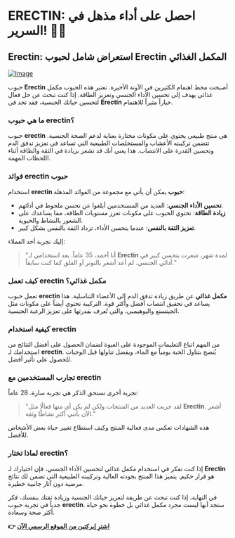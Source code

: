# ERECTIN: احصل على أداء مذهل في السرير! 🍆✨

## Erectin: استعراض شامل لحبوب Erectin المكمل الغذائي

[![Image](https://www2.sellhealth.com/256/erectin_13_1.jpg)](https://gchaffi.com/HTpY5eyN)

حبوب **Erectin** أصبحت محط اهتمام الكثيرين في الآونة الأخيرة. تعتبر هذه الحبوب مكمل غذائي يهدف إلى تحسين الأداء الجنسي وتعزيز الطاقة. إذا كنت تبحث عن حل فعال لتحسين حياتك الجنسية، فقد تجد في **Erectin** خياراً مثيراً للاهتمام.

### ما هي حبوب erectin؟

حبوب **erectin** هي منتج طبيعي يحتوي على مكونات مختارة بعناية لدعم الصحة الجنسية. تتضمن تركيبته الأعشاب والمستخلصات الطبيعية التي تساعد في تعزيز تدفق الدم وتحسين القدرة على الانتصاب. هذا يعني أنك قد تشعر بزيادة في الثقة والطاقة أثناء اللحظات المهمة.

### فوائد erectin حبوب

استخدام **erectin حبوب** يمكن أن يأتي مع مجموعة من الفوائد المذهلة:

- **تحسين الأداء الجنسي**: العديد من المستخدمين أبلغوا عن تحسن ملحوظ في أدائهم.
- **زيادة الطاقة**: تحتوي الحبوب على مكونات تعزز مستويات الطاقة، مما يساعدك على الشعور بالنشاط والحيوية.
- **تعزيز الثقة بالنفس**: عندما يتحسن الأداء، تزداد الثقة بالنفس بشكل كبير.

إليك تجربة أحد العملاء:

> "أنا أحمد، 35 عاماً. بعد استخدامي لـ **Erectin** لمدة شهر، شعرت بتحسن كبير في أدائي الجنسي. لم أعد أشعر بالتوتر أو القلق كما كنت سابقاً." 

### كيف تعمل erectin مكمل غذائي؟

تعمل حبوب **erectin مكمل غذائي** عن طريق زيادة تدفق الدم إلى الأعضاء التناسلية. هذا يساعد في تحقيق انتصاب أفضل وأكثر قوة. التركيبة تحتوي أيضاً على مكونات مثل الجينسنغ واليوهيمبي، والتي تُعرف بقدرتها على تعزيز الرغبة الجنسية.

### كيفية استخدام erectin

من المهم اتباع التعليمات الموجودة على العبوة لضمان الحصول على أفضل النتائج من استخدامك لـ **erectin**. يُنصح بتناول الحبة يومياً مع الماء، ويفضل تناولها قبل الوجبات للحصول على تأثير أفضل.

### تجارب المستخدمين مع erectin

تجربة أخرى تستحق الذكر هي تجربة سارة، 28 عاماً:

> "لقد جربت العديد من المنتجات ولكن لم يكن أي منها فعالًا مثل **Erectin**. أشعر الآن بأنني أكثر نشاطًا وثقة."

هذه الشهادات تعكس مدى فعالية المنتج وكيف استطاع تغيير حياة بعض الأشخاص للأفضل.

### لماذا تختار erectin؟

إذا كنت تفكر في استخدام مكمل غذائي لتحسين الأداء الجنسي، فإن اختيارك لـ **Erectin** هو قرار حكيم. يتميز هذا المنتج بجودته العالية وتركيبته الطبيعية التي تضمن لك نتائج مرضية دون آثار جانبية خطيرة.

في النهاية، إذا كنت تبحث عن طريقة لتعزيز حياتك الجنسية وزيادة ثقتك بنفسك، فكر جدياً في تجربة حبوب **erectin**. ستجد أنها ليست مجرد مكمل غذائي بل خطوة نحو حياة أكثر صحة وسعادة.



**👉 [اشترِ إيركتين من الموقع الرسمي الآن](https://gchaffi.com/HTpY5eyN)**